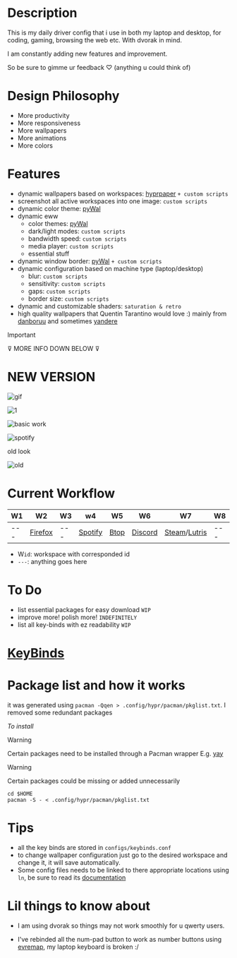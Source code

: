 # Description

This is my daily driver config that i use in both my laptop and desktop, for coding, gaming, browsing the web etc. With dvorak in mind.

I am constantly adding new features and improvement.

So be sure to gimme ur feedback ♡ (anything u could think of)

# Design Philosophy

- More productivity
- More responsiveness
- More wallpapers
- More animations
- More colors

# Features

- dynamic wallpapers based on workspaces: [hyprpaper](https://github.com/hyprwm/hyprpaper) `+ custom scripts`
- screenshot all active workspaces into one image: `custom scripts`
- dynamic color theme: [pyWal](https://github.com/dylanaraps/pywal)
- dynamic eww
  - color themes: [pyWal](https://github.com/dylanaraps/pywal)
  - dark/light modes: `custom scripts`
  - bandwidth speed: `custom scripts`
  - media player: `custom scripts`
  - essential stuff
- dynamic window border: [pyWal](https://github.com/dylanaraps/pywal) `+ custom scripts`
- dynamic configuration based on machine type (laptop/desktop)
  - blur: `custom scripts`
  - sensitivity: `custom scripts`
  - gaps: `custom scripts`
  - border size: `custom scripts`
- dynamic and customizable shaders: `saturation & retro`
- high quality wallpapers that Quentin Tarantino would love :) mainly from [danboruu](https://danbooru.donmai.us) and sometimes [yandere](https://yande.re)

> [!important]  
> ⊽ MORE INFO DOWN BELOW ⊽

# NEW VERSION

![gif](https://media.giphy.com/media/v1.Y2lkPTc5MGI3NjExbGZzN3pnajVmZHVxMWJweDVjN3J2enlocW91ODRhZ3N6NGpjdW83dCZlcD12MV9pbnRlcm5hbF9naWZfYnlfaWQmY3Q9Zw/nM9nOv0R2cn3xLqY7U/giphy-downsized-large.gif)

![1](https://github.com/AymanLyesri/hyprland-conf/assets/80812811/f8de7f60-575e-4ab3-a03f-59d54879f4f5)

![basic work](https://github.com/AymanLyesri/hyprland-conf/assets/80812811/9d9c5c32-5f4c-47e3-b1eb-c0d861425ad9)

![spotify](https://github.com/AymanLyesri/hyprland-conf/assets/80812811/5fc94244-3853-47ea-a82f-fe69b75c0689)

old look

![old](https://github.com/AymanLyesri/hyprland-conf/assets/80812811/b6f06611-716f-411b-bd89-d6a3f0c8f8b5)

# Current Workflow

| W1  | W2                                                    | W3  | w4                                   | W5                                           | W6                              | W7                                                                     | W8  | W9  | W10   |
| --- | ----------------------------------------------------- | --- | ------------------------------------ | -------------------------------------------- | ------------------------------- | ---------------------------------------------------------------------- | --- | --- | ----- |
| --- | [Firefox](https://www.mozilla.org/en-US/firefox/new/) | --- | [Spotify](https://open.spotify.com/) | [Btop](https://github.com/aristocratos/btop) | [Discord](https://discord.com/) | [Steam](https://store.steampowered.com/)/[Lutris](https://lutris.net/) | --- | --- | Games |

- W`id`: workspace with corresponded id
- `---`: anything goes here

# To Do

- list essential packages for easy download `WIP`
- improve more! polish more! `INDEFINITELY`
- list all key-binds with ez readability `WIP`

# [KeyBinds](https://github.com/AymanLyesri/hyprland-conf/blob/master/.config/hypr/configs/keybinds.conf)

# Package list and how it works

it was generated using `pacman -Qqen > .config/hypr/pacman/pkglist.txt`.
I removed some redundant packages

_*To install*_

> [!warning]  
> Certain packages need to be installed through a Pacman wrapper E.g. [yay](https://github.com/Jguer/yay)

> [!warning]
> Certain packages could be missing or added unnecessarily

```
cd $HOME
pacman -S - < .config/hypr/pacman/pkglist.txt
```

# Tips

- all the key binds are stored in `configs/keybinds.conf`
- to change wallpaper configuration just go to the desired workspace and change it, it will save automatically.
- Some config files needs to be linked to there appropriate locations using `ln`, be sure to read its [documentation](https://man7.org/linux/man-pages/man1/ln.1.html)

# Lil things to know about

- I am using dvorak so things may not work smoothly for u qwerty users.

- I've rebinded all the num-pad button to work as number buttons using [evremap](https://github.com/wez/evremap), my laptop keyboard is broken :/
